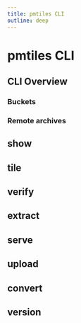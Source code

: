 ```yaml
---
title: pmtiles CLI
outline: deep
---
```


# pmtiles CLI

## CLI Overview

### Buckets

### Remote archives

## show

## tile

## verify

## extract

## serve

## upload

## convert

## version